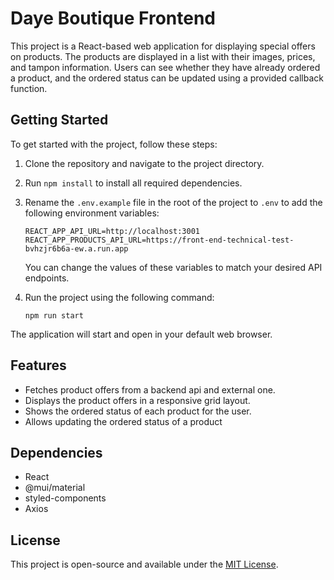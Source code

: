 # Daye Boutique Frontend

This project is a React-based web application for displaying special offers on products. The products are displayed in a list with their images, prices, and tampon information. Users can see whether they have already ordered a product, and the ordered status can be updated using a provided callback function.

## Getting Started

To get started with the project, follow these steps:

1. Clone the repository and navigate to the project directory.
2. Run `npm install` to install all required dependencies.
3. Rename the `.env.example` file in the root of the project to `.env` to add the following environment variables:

   ```
   REACT_APP_API_URL=http://localhost:3001
   REACT_APP_PRODUCTS_API_URL=https://front-end-technical-test-bvhzjr6b6a-ew.a.run.app
   ```

   You can change the values of these variables to match your desired API endpoints.

4. Run the project using the following command:

   ```
   npm run start
   ```

The application will start and open in your default web browser.

## Features

- Fetches product offers from a backend api and external one.
- Displays the product offers in a responsive grid layout.
- Shows the ordered status of each product for the user.
- Allows updating the ordered status of a product

## Dependencies

- React
- @mui/material
- styled-components
- Axios

## License

This project is open-source and available under the [MIT License](https://opensource.org/licenses/MIT).
